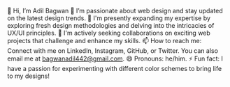 👋 Hi, I’m Adil Bagwan 
👀 I’m passionate about web design and stay updated on the latest design trends.
🌱 I'm presently expanding my expertise by exploring fresh design methodologies and delving into the intricacies of UX/UI principles.
💞️ I'm actively seeking collaborations on exciting web projects that challenge and enhance my skills.
📫 How to reach me: Connect with me on LinkedIn, Instagram, GitHub, or Twitter. You can also email me at bagwanadil442@gmail.com.
😄 Pronouns: he/him.
⚡ Fun fact: I have a passion for experimenting with different color schemes to bring life to my designs!

<!---
Adilvainavin/Adilvainavin is a ✨ special ✨ repository because its `README.md` (this file) appears on your GitHub profile.
You can click the Preview link to take a look at your changes.
--->
